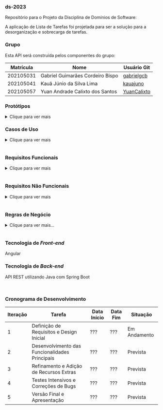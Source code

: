 ### ds-2023
Repositório para o Projeto da Disciplína de Domínios de Software:

A aplicação de Lista de Tarefas foi projetada para ser a solução para a desorganização e sobrecarga de tarefas.

### Grupo
Esta API será construída pelos componentes do grupo:

|Matrícula|Nome|Usuário Git|
|---|---|---|
|202105031|Gabriel Guimarães Cordeiro Bispo|[gabrielgcb](https://github.com/gabrielgcb)|
|202105041|Kauã Júnio da Silva Lima |[kauajuno ](https://github.com/kauajuno)|
|202105057|Yuan Andrade Calixto dos Santos|[YuanCalixto](https://github.com/YuanCalixto)|

### Protótipos

<details><summary>Clique para ver mais</summary>

<br>

[**Tela Principal**](https://www.figma.com/file/6S946N1gpzUBgwLF1vAFNh/✅Pronto?type=design&node-id=30-2&mode=design)

</details>


### Casos de Uso

<details><summary>Clique para ver mais</summary>

1. **UC001 - Registrar e Visualizar Tarefas**
   - Eu, como usuário, quero poder registrar tarefas e visualizá-las na tela para lembrar-me dos meus afazeres.

2. **UC002 - Atribuir Título e Descrição às Tarefas**
   - Eu, como usuário, desejo atribuir título e descrição às minhas tarefas para visualizá-las de forma compacta (apenas título) ou detalhada (com título e descrição).

3. **UC003 - Criar Diferentes Listas de Tarefas**
   - Eu, como usuário, quero criar diferentes listas contendo tarefas distintas para manter um ambiente mais organizado.

4. **UC004 - Assinalar/Desassinalar Tarefas Concluídas**
   - Eu, como usuário, quero assinalar ou desassinalar uma tarefa como concluída para manter controle do que eu fiz e do que eu não fiz.

5. **UC005 - Excluir Tarefas**
   - Eu, como usuário, quero excluir tarefas para evitar um flood de tarefas que não me interessam mais.

6. **UC006 - Registrar Horário Limite de Conclusão**
   - Eu, como usuário, quero ter a opção de registrar um horário até o qual uma tarefa possa ser concluída.

7. **UC007 - Receber Aviso de Tempo Limite**
   - Eu, como usuário, quero ser avisado quando o tempo limite de conclusão de uma tarefa esteja se aproximando.

8. **UC008 - Visualizar Tarefas em Ordem de Tempo Limite**
   - Eu, como usuário, quero ver as tarefas em ordem de tempo limite de conclusão para saber o que priorizar.

9. **UC009 - Pesquisar Tarefas pelo Título**
   - Eu, como usuário, quero pesquisar tarefas pelo título para achá-las com mais facilidade em meio a uma quantidade massiva de tarefas.

10. **UC010 - Disponibilizar Lista de Tarefas para Outros Usuários**
    - Eu, como usuário, gostaria de disponibilizar listas de tarefas para outros usuários, a fim de ocorrer uma colaboração.

11. **UC011 - Adicionar Etiquetas às Tarefas**
    - Eu, como usuário, desejo adicionar etiquetas às tarefas para classificá-las com base em sua urgência, permitindo priorizar de forma eficaz.

12. **UC012 - Login na Conta**
    - Eu, como usuário, desejo logar na minha própria conta para ter acesso às minhas tarefas de múltiplos lugares diferentes.

13. **UC013 - Adicionar Amigos à Lista**
    - Eu, como usuário, desejo adicionar outros usuários a uma lista de amigos para partilharmos de uma mesma lista de tarefas.

14. **UC014 - Configurar Listas como Privadas ou Compartilhadas**
    - Eu, como usuário, desejo configurar listas como privadas ou compartilhadas para poder partilhar de uma mesma lista de tarefas com outras pessoas.

15. **UC015 - Selecionar Amigos para Compartilhar Listas**
    - Eu, como usuário, pretendo selecionar amigos com os quais irei partilhar uma determinada lista de tarefas caso esta seja compartilhada.

</details>


<br>


### Requisitos Funcionais

<details><summary>Clique para ver mais</summary>

</details>

<br>

### Requisitos Não Funcionais

<details><summary>Clique para ver mais</summary>

1. **RNF001 - A aplicação deve ser responsiva e se adaptar a diferentes tamanhos de tela sem apresentar uma UI de baixa qualidade.**
2. **RNF002 - A aplicação deve levar menos de 5 segundos para abrir.**
3. **RNF003 - A aplicação deve seguir padrão de design do Google (Material Design 3).**
4. **RNF004 - A aplicação deve possuir opção de tema que se adeque melhor ao horário no qual o usuário abre a aplicação (modo claro e modo escuro).**
5. **RNF005 - A aplicação deve ser capaz de lidar com vários usuários simultâneos.**

</details>


<br>

### Regras de Negócio
<details><summary>Clique para ver mais...</summary>

</details>

<br>

### Tecnologia de _Front-end_
Angular
<br>

### Tecnologia de _Back-end_

API REST utilizando Java com Spring Boot


<br>


### Cronograma de Desenvolvimento

| Iteração | Tarefa | Data Início | Data Fim | Situação |
| --- |---|---|---|---|
| 1 | Definição de Requisitos e Design Inicial | ??? | ??? | Em Andamento |
| 2 | Desenvolvimento das Funcionalidades Principais | ??? | ??? | Prevista |
| 3 | Refinamento e Adição de Recursos Extras | ??? | ??? | Prevista |
| 4 | Testes Intensivos e Correções de Bugs |??? | ??? | Prevista |
| 5 | Versão Final e Apresentação | ??? | ??? | Prevista |
